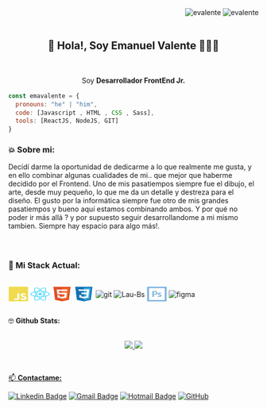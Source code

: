 <div align="right">
<img src="https://img.shields.io/github/followers/emavalente?color=pink&logo=github&style=for-the-badge" alt="evalente"> 
<img src="https://img.shields.io/github/watchers/emavalente/emavalente?color=pink&logo=github&style=for-the-badge" alt="evalente" />
</div>
<br> 

<p align="center" width="300">
   <h2 align="center">👋 Hola!, Soy Emanuel Valente 👨🏻‍💻</h2>
</p>
 <br> 
 <p align="center">Soy <strong>Desarrollador FrontEnd Jr.</strong></p>

```javascript
const emavalente = {
  pronouns: "he" | "him",
  code: [Javascript , HTML , CSS , Sass],
  tools: [ReactJS, NodeJS, GIT]
}
```

### 💥 Sobre mi:
<p align="left">
Decidí darme la oportunidad de dedicarme a lo que realmente me gusta, y en ello combinar algunas cualidades de mi.. que mejor que haberme decidido por el Frontend.
Uno de mis pasatiempos siempre fue el dibujo, el arte, desde muy pequeño, lo que me da un detalle y destreza para el diseño. El gusto por la informática siempre fue otro de mis grandes pasatiempos y bueno aquí estamos combinando ambos.
Y por qué no poder ir más allá ? y por supuesto seguir desarrollandome a mi mismo tambien. Siempre hay espacio para algo más!.
</p>
<br>
<div align="center">
 
</div>


##

### 💫 Mi Stack Actual:
<p align="left">
 <div style="display: inline_block"><br>
  <img align="center" alt="Lau-Js" height="30" width="40" src="https://raw.githubusercontent.com/devicons/devicon/master/icons/javascript/javascript-plain.svg"> 
  <img align="center" alt="Lau-React" height="30" width="40" src="https://raw.githubusercontent.com/devicons/devicon/master/icons/react/react-original.svg">
  <img align="center" alt="Rafa-HTML" height="30" width="40" src="https://raw.githubusercontent.com/devicons/devicon/master/icons/html5/html5-original.svg">
  <img align="center" alt="Rafa-CSS" height="30" width="40" src="https://raw.githubusercontent.com/devicons/devicon/master/icons/css3/css3-original.svg">
  <img align="center"src="https://www.vectorlogo.zone/logos/git-scm/git-scm-icon.svg" alt="git" width="40" height="30"/>
  <img align="center" alt="Lau-Bs"  height="30" width="40"src="https://cdn.jsdelivr.net/gh/devicons/devicon/icons/bootstrap/bootstrap-plain-wordmark.svg" />
 
  <img align="center" src="https://raw.githubusercontent.com/devicons/devicon/master/icons/photoshop/photoshop-line.svg" alt="photoshop" width="40" height="30"/>
  <img align="center" src="https://www.vectorlogo.zone/logos/figma/figma-icon.svg" alt="figma" width="40" height="30"/>
</div>
</p>

##

🤓 **Github Stats:**
 <br><br>
<div align="center">
  <a href="https://github.com/emavalente/emavalente">
  <img height="150em" src="https://github-readme-stats.vercel.app/api?username=emavalente&show_icons=true&theme=dracula&include_all_commits=true&count_private=true"/>
  <img height="150em" src="https://github-readme-stats.vercel.app/api/top-langs/?username=emavalente&layout=compact&langs_count=7&theme=dracula"/>
</div>
<br>

 ## 
 
📫 **Contactame:**
 <br>

  [![Linkedin Badge](https://img.shields.io/badge/-LinkedIn-blue?style=flat-square&logo=Linkedin&logoColor=white&link=https://www.linkedin.com/in/emanuel-valente/)](https://www.linkedin.com/in/emanuel-valente/)
  [![Gmail Badge](https://img.shields.io/badge/-Gmail-c14438?style=flat-square&logo=Gmail&logoColor=white&link=mailto:emavalente.dev@gmail.com)](mailto:emavalente.dev@gmail.com)
  [![Hotmail Badge](https://img.shields.io/badge/-Hotmail-0078D4?style=flat-square&logo=microsoft-outlook&logoColor=white&link=mailto:ema_zero@hotmail.com)](mailto:ema_zero@hotmail.com)
[![GitHub](https://img.shields.io/badge/-GitHub-181717?style=flat-square&logo=github&link=https://github.com/emavalente/)](https://github.com/emavalente/)<br><br>



<!--
**emavalente/emavalente** is a ✨ _special_ ✨ repository because its `README.md` (this file) appears on your GitHub profile.


